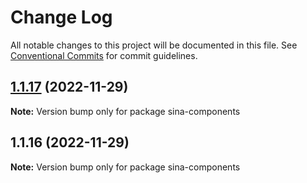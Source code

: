 # Change Log

All notable changes to this project will be documented in this file.
See [Conventional Commits](https://conventionalcommits.org) for commit guidelines.

## [1.1.17](https://github.com/sinabasecomponent/sina-base-components2/compare/v1.1.16...v1.1.17) (2022-11-29)

**Note:** Version bump only for package sina-components

## 1.1.16 (2022-11-29)

**Note:** Version bump only for package sina-components
